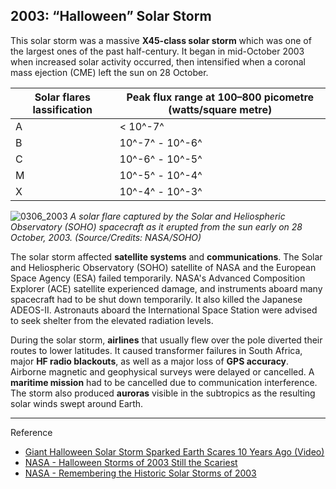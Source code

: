 ## 2003: “Halloween” Solar Storm

This solar storm was a massive **X45-class solar storm** which was one of the largest ones of the past half-century.  It began in mid-October 2003 when increased solar activity occurred, then intensified when a coronal mass ejection (CME) left the sun on 28 October.

| Solar flares lassification | Peak flux range at 100–800 picometre (watts/square metre) |
| -------------- | --------------------------------------------------------- |
| A              | &lt; 10^-7^                                               |
| B              | 10^-7^ - 10^-6^                                     |
| C              | 10^-6^ - 10^-5^                                     |
| M              | 10^-5^ - 10^-4^                                     |
| X              | 10^-4^ - 10^-3^

![0306_2003](./static/0306_2003.png)
*A solar flare captured by the Solar and Heliospheric Observatory (SOHO) spacecraft as it erupted from the sun early on 28 October, 2003. (Source/Credits: NASA/SOHO)*

The solar storm affected **satellite systems** and **communications**.  The Solar and Heliospheric Observatory (SOHO) satellite of NASA and the European Space Agency (ESA) failed temporarily. NASA's Advanced Composition Explorer (ACE) satellite experienced damage, and instruments aboard many spacecraft had to be shut down temporarily.  It also killed the Japanese ADEOS-II. Astronauts aboard the International Space Station were advised to seek shelter from the elevated radiation levels. 

During the solar storm, **airlines** that usually flew over the pole diverted their routes to lower latitudes. It caused transformer failures in South Africa, major **HF radio blackouts**, as well as a major loss of **GPS accuracy**. Airborne magnetic and geophysical surveys were delayed or cancelled. A **maritime mission** had to be cancelled due to communication interference.  The storm also produced **auroras** visible in the subtropics as the resulting solar winds swept around Earth.

---

Reference

- [Giant Halloween Solar Storm Sparked Earth Scares 10 Years Ago (Video)](https://www.space.com/23396-scary-halloween-solar-storm-2003-anniversary.html)
- [NASA - Halloween Storms of 2003 Still the Scariest](https://www.nasa.gov/topics/solarsystem/features/halloween_storms.html)
- [​NASA - Remembering the Historic Solar Storms of 2003](https://www.nasa.gov/feature/remembering-the-historic-solar-storms-of-2003)
